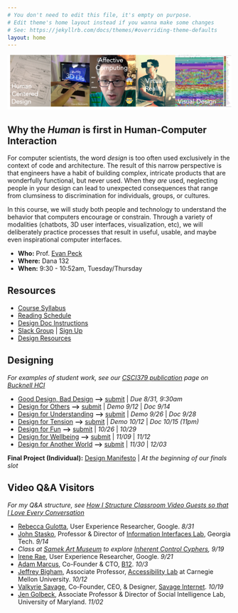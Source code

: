 ```yaml
---
# You don't need to edit this file, it's empty on purpose.
# Edit theme's home layout instead if you wanna make some changes
# See: https://jekyllrb.com/docs/themes/#overriding-theme-defaults
layout: home
---
```


![Human-Centered Design Process](img/hci_banner.png)

## Why the _Human_ is first in Human-Computer Interaction
For computer scientists, the word _design_ is too often used exclusively in the context of code and architecture. The result of this narrow perspective is that engineers have a habit of building complex, intricate products that are wonderfully functional, but never used. When they _are_ used, neglecting people in your design can lead to unexpected consequences that range from clumsiness to discrimination for individuals, groups, or cultures.

In this course, we will study both people and technology to  understand the behavior that computers encourage or constrain. Through a variety of modalities (chatbots, 3D user interfaces, visualization, etc), we will deliberately practice processes that result in useful, usable, and maybe even inspirational computer interfaces.  

- **Who:** Prof. [Evan Peck](http://www.eg.bucknell.edu/~emp017/)
- **Where:** Dana 132
- **When:** 9:30 - 10:52am, Tuesday/Thursday

## Resources
- [Course Syllabus](docs/syllabus.html)
- [Reading Schedule](docs/schedule.html)
- [Design Doc Instructions](docs/designdocs.html)
- [Slack Group](https://bucknellhcifall2017.slack.com/) \| [Sign Up](https://bucknellhcifall2017.slack.com/signup)
- [Design Resources](docs/resources.html)

## Designing
_For examples of student work, see our [CSCI379 publication](https://medium.com/bucknell-hci/tagged/csci379-hci) page on [Bucknell HCI](https://medium.com/bucknell-hci)_

- [Good Design, Bad Design](designs/goodbad_assn.html) **-->** [submit](https://gitlab.bucknell.edu/bucknell-hci/bucknell-hci-fa2017/wikis/goodbad_assn) \| _Due 8/31, 9:30am_
- [Design for Others](designs/visual_assn.html) **-->** [submit](https://gitlab.bucknell.edu/bucknell-hci/bucknell-hci-fa2017/wikis/design-for-others) \| _Demo 9/12_ \| _Doc 9/14_
- [Design for Understanding](designs/datavis_assn.html) **-->** [submit](https://gitlab.bucknell.edu/bucknell-hci/bucknell-hci-fa2017/wikis/design-for-understanding) \| _Demo 9/26_ \| _Doc 9/28_
- [Design for Tension](designs/chatbot_assn.html) **-->** [submit](https://gitlab.bucknell.edu/bucknell-hci/bucknell-hci-fa2017/wikis/design-for-tension) \| _Demo 10/12_ \| _Doc 10/15 (11pm)_
- [Design for Fun](designs/gesture_assn.html) **-->** [submit](https://gitlab.bucknell.edu/bucknell-hci/bucknell-hci-fa2017/wikis/design-for-fun) \| _10/26_ \| _10/29_
- [Design for Wellbeing](designs/emotion_assn.html) **-->** [submit](https://gitlab.bucknell.edu/bucknell-hci/bucknell-hci-fa2017/wikis/design-for-wellbeing) \| _11/09_ \| _11/12_
- [Design for Another World](designs/vr_assn.html) **-->** [submit](https://gitlab.bucknell.edu/bucknell-hci/bucknell-hci-fa2017/wikis/design-for-another-world) \| _11/30_ \| _12/03_

**Final Project (Individual):** [Design Manifesto](docs/manifesto.html) \| _At the beginning of our finals slot_

## Video Q&A Visitors
_For my Q&A structure, see [How I Structure Classroom Video Guests so that I Love Every Conversation](https://medium.com/bucknell-hci/how-i-structure-classroom-video-guests-so-that-i-love-every-conversation-ec874262e957)_

- [Rebecca Gulotta](http://rebeccagulotta.com/), User Experience Researcher, Google. _8/31_
- [John Stasko](https://www.cc.gatech.edu/~john.stasko/), Professor & Director of [Information Interfaces Lab](https://www.cc.gatech.edu/gvu/ii/), Georgia Tech. _9/14_
- _Class at [Samek Art Museum](http://www.bucknell.edu/samek) to explore [Inherent Control Cyphers](https://museum.bucknell.edu/2017/08/08/inherent-control-cyphers-opens-august-8/),_ _9/19_
- [Irene Rae](https://www.linkedin.com/in/irenerae/), User Experience Researcher, Google. _9/21_
- [Adam Marcus](http://marcua.net/), Co-Founder & CTO, [B12](http://www.b12.io/). _10/3_
- [Jeffrey Bigham](http://www.cs.cmu.edu/~jbigham/), Associate Professor, [Accessibility Lab](http://accessibility.cs.cmu.edu/) at Carnegie Mellon University. _10/12_
- [Valkyrie Savage](https://valkyriesavage.com/), Co-Founder, CEO, & Designer, [Savage Internet](https://savageinter.net/). _10/19_
- [Jen Golbeck](http://jengolbeck.com/), Associate Professor & Director of Social Intelligence Lab, University of Maryland. _11/02_
